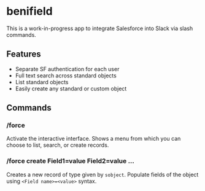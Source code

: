 # benifield
This is a work-in-progress app to integrate Salesforce into Slack via slash commands.

## Features

- Separate SF authentication for each user
- Full text search across standard objects
- List standard objects
- Easily create any standard or custom object

## Commands

### /force

Activate the interactive interface. Shows a menu from which you can choose to list, search, or create records.

### /force create <sobject> Field1=value Field2=value ...

Creates a new record of type given by `sobject`. Populate fields of the object using `<Field name>=<value>` syntax.
